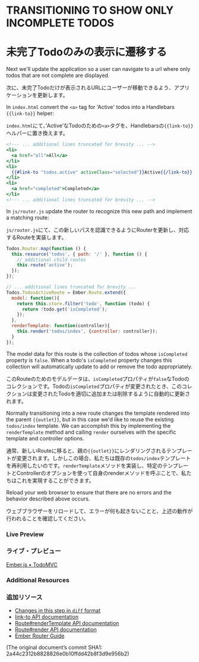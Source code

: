 # TRANSITIONING TO SHOW ONLY INCOMPLETE TODOS
# 未完了Todoのみの表示に遷移する

Next we'll update the application so a user can navigate to a url where only todos that are not complete are displayed.

次に、未完了Todoだけが表示されるURLにユーザーが移動できるよう、アプリケーションを更新します。

In `index.html` convert the `<a>` tag for 'Active' todos into a Handlebars `{{link-to}}` helper:

`index.html`にて、’Active’なTodoのための`<a>`タグを、Handlebarsの`{{link-to}}`ヘルパーに置き換えます。

```handlebars
<!--- ... additional lines truncated for brevity ... -->
<li>
  <a href="all">All</a>
</li>
<li>
  {{#link-to "todos.active" activeClass="selected"}}Active{{/link-to}}
</li>
<li>
  <a href="completed">Completed</a>
</li>
<!--- ... additional lines truncated for brevity ... -->
```

In `js/router.js` update the router to recognize this new path and implement a matching route:

`js/router.js`にて、この新しいパスを認識できるようにRouterを更新し、対応するRouteを実装します。

```javascript
Todos.Router.map(function () {
  this.resource('todos', { path: '/' }, function () {
    // additional child routes    
    this.route('active');
  });
});

// ... additional lines truncated for brevity ...
Todos.TodosActiveRoute = Ember.Route.extend({
  model: function(){
    return this.store.filter('todo', function (todo) {
      return !todo.get('isCompleted');
    });
  },
  renderTemplate: function(controller){
    this.render('todos/index', {controller: controller});
  }
});
```

The model data for this route is the collection of todos whose `isCompleted` property is `false`. When a todo's `isCompleted` property changes this collection will automatically update to add or remove the todo appropriately.

このRouteのためのモデルデータは、`isCompleted`プロパティが`false`なTodoのコレクションです。Todoの`isCompleted`プロパティが変更されたとき、このコレクションは変更されたTodoを適切に追加または削除するように自動的に更新されます。

Normally transitioning into a new route changes the template rendered into the parent `{{outlet}}`, but in this case we'd like to reuse the existing `todos/index` template. We can accomplish this by implementing the `renderTemplate` method and calling `render` ourselves with the specific template and controller options.

通常、新しいRouteに移ると、親の`{{outlet}}`にレンダリングされるテンプレートが変更されます。しかしこの場合、私たちは既存の`todos/index`テンプレートを再利用したいのです。`renderTemplate`メソッドを実装し、特定のテンプレートとControllerのオプションを使って自身のrenderメソッドを呼ぶことで、私たちはこれを実現することができます。

Reload your web browser to ensure that there are no errors and the behavior described above occurs.

ウェブブラウザーをリロードして、エラーが何も起きないことと、上述の動作が行われることを確認してください。

### Live Preview
### ライブ・プレビュー
<a class="jsbin-embed" href="http://jsbin.com/arITiZu/1/embed?live">Ember.js • TodoMVC</a><script src="http://static.jsbin.com/js/embed.js"></script>

### Additional Resources
### 追加リソース

  * [Changes in this step in `diff` format](https://github.com/emberjs/quickstart-code-sample/commit/2a1d35293a52e40d0125f552a1a8b2c01f759313)
  * [link-to API documentation](/api/classes/Ember.Handlebars.helpers.html#method_link-to)
  * [Route#renderTemplate API documentation](/api/classes/Ember.Route.html#method_renderTemplate)
  * [Route#render API documentation](/api/classes/Ember.Route.html#method_render)
  * [Ember Router Guide](/guides/routing)

(The original document’s commit SHA1: 2a44c2312b8828826e0b10ffdd42b8f3d9e956b2)